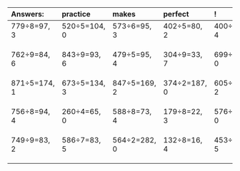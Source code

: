 | Answers: | practice | makes | perfect | ! |
| :--- | :--- | :--- | :--- | :--- |
| 779÷8=97, 3 | 520÷5=104, 0 | 573÷6=95, 3 | 402÷5=80, 2 | 400÷9=44, 4 | 
|   |   |   |   |   | 
|   |   |   |   |   | 
|   |   |   |   |   | 
| 762÷9=84, 6 | 843÷9=93, 6 | 479÷5=95, 4 | 304÷9=33, 7 | 699÷3=233, 0 | 
|   |   |   |   |   | 
|   |   |   |   |   | 
|   |   |   |   |   | 
| 871÷5=174, 1 | 673÷5=134, 3 | 847÷5=169, 2 | 374÷2=187, 0 | 605÷9=67, 2 | 
|   |   |   |   |   | 
|   |   |   |   |   | 
|   |   |   |   |   | 
| 756÷8=94, 4 | 260÷4=65, 0 | 588÷8=73, 4 | 179÷8=22, 3 | 576÷2=288, 0 | 
|   |   |   |   |   | 
|   |   |   |   |   | 
|   |   |   |   |   | 
| 749÷9=83, 2 | 586÷7=83, 5 | 564÷2=282, 0 | 132÷8=16, 4 | 453÷7=64, 5 | 
|   |   |   |   |   | 
|   |   |   |   |   | 
|   |   |   |   |   | 

